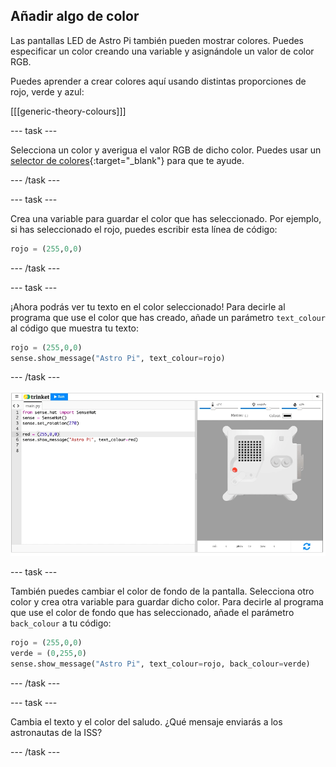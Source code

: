 ## Añadir algo de color

Las pantallas LED de Astro Pi también pueden mostrar colores. Puedes especificar un color creando una variable y asignándole un valor de color RGB.

Puedes aprender a crear colores aquí usando distintas proporciones de rojo, verde y azul:

[[[generic-theory-colours]]]

--- task ---

Selecciona un color y averigua el valor RGB de dicho color. Puedes usar un [selector de colores](https://www.w3schools.com/colors/colors_rgb.asp){:target="_blank"} para que te ayude.

--- /task ---

--- task ---

Crea una variable para guardar el color que has seleccionado. Por ejemplo, si has seleccionado el rojo, puedes escribir esta línea de código:

```python
rojo = (255,0,0)
```

--- /task ---

--- task ---

¡Ahora podrás ver tu texto en el color seleccionado! Para decirle al programa que use el color que has creado, añade un parámetro `text_colour` al código que muestra tu texto:

```python
rojo = (255,0,0)
sense.show_message("Astro Pi", text_colour=rojo)
```

--- /task ---

![El emulador HAT Trinket Sense ejecutando un programa de ejemplo que desplaza el texto "Astro PI" a través de la matriz LED en letras rojas](images/M0_2.gif)

--- task ---

También puedes cambiar el color de fondo de la pantalla. Selecciona otro color y crea otra variable para guardar dicho color. Para decirle al programa que use el color de fondo que has seleccionado, añade el parámetro `back_colour` a tu código:

```python
rojo = (255,0,0)
verde = (0,255,0)
sense.show_message("Astro Pi", text_colour=rojo, back_colour=verde)
```

--- /task ---

--- task ---

Cambia el texto y el color del saludo. ¿Qué mensaje enviarás a los astronautas de la ISS?

--- /task ---
